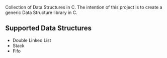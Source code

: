 Collection of Data Structures in C.
The intention of this project is to create a generic
Data Structure library in C.

## Supported Data Structures
- Double Linked List
- Stack
- Fifo